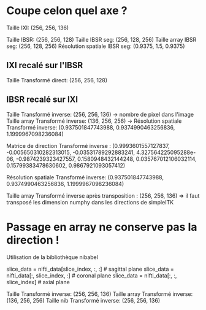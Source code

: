# Coupe celon quel axe ?

Taille IXI: (256, 256, 136)

Taille IBSR: (256, 256, 128)
Taille IBSR seg: (256, 128, 256)
Taille array IBSR seg: (256, 128, 256)
Résolution spatiale IBSR seg: (0.9375, 1.5, 0.9375)

## IXI recalé sur l'IBSR
Taille Transformé direct: (256, 256, 128)


## IBSR recalé sur IXI
Taille Transformé inverse: (256, 256, 136) -> nombre de pixel dans l'image
Taille array Transformé inverse: (136, 256, 256) -> 
Résolution spatiale Transformé inverse: (0.937501847743988, 0.9374990463256836, 1.1999967098236084)

Matrice de direction Transformé inverse :
(0.9993601557127837, -0.005650310282313015, -0.03531789292883241, 4.327564225095288e-06, -0.9874239323427557, 0.1580948432144248, 0.035767012106032114, 0.15799383478630602, 0.9867921093057412)

Résolution spatiale Transformé inverse: (0.937501847743988, 0.9374990463256836, 1.1999967098236084)

Taille array Transformé inverse après transposition : (256, 256, 136)
=> il faut transposé les dimension numphy dans les directions de simpleITK

# Passage en array ne conserve pas la direction !

Utilisation de la bibliothèque nibabel

slice_data = nifti_data[slice_index, :, :] # sagittal plane
slice_data = nifti_data[:, slice_index, :] # coronal plane
slice_data = nifti_data[:, :, slice_index] # axial plane

Taille Transformé inverse: (256, 256, 136)
Taille array Transformé inverse: (136, 256, 256)
Taille nib Transformé inverse: (256, 256, 136)

